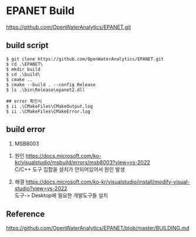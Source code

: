 # EPANET Build
https://github.com/OpenWaterAnalytics/EPANET.git

## build script
```
$ git clone https://github.com/OpenWaterAnalytics/EPANET.git
$ cd .\EPANET\
$ mkdir build
$ cd .\build\
$ cmake ..
$ cmake --build . --config Release
$ ls .\bin\Release\epanet2.dll

## error 확인시
$ ii .\CMakeFiles\CMakeOutput.log
$ ii .\CMakeFiles\CMakeError.log
```

## build error
1. MSB8003
1) 원인
https://docs.microsoft.com/ko-kr/visualstudio/msbuild/errors/msb8003?view=vs-2022  
 C/C++ 도구 집합을 설치가 안되어있어서 원인 발생

2) 해결
https://docs.microsoft.com/ko-kr/visualstudio/install/modify-visual-studio?view=vs-2022  
도구-> Desktop에 필요한 개발도구들 설치

## Reference
https://github.com/OpenWaterAnalytics/EPANET/blob/master/BUILDING.md
